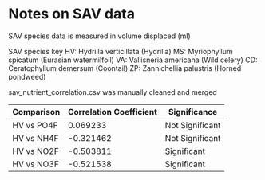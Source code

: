 # Notes on SAV data

SAV species data is measured in volume displaced (ml)

SAV species key
HV: Hydrilla verticillata (Hydrilla)
MS: Myriophyllum spicatum (Eurasian watermilfoil)
VA: Vallisneria americana (Wild celery)
CD: Ceratophyllum demersum (Coontail)
ZP: Zannichellia palustris (Horned pondweed)

sav_nutrient_correlation.csv was manually cleaned and merged

| Comparison | Correlation Coefficient | Significance    |
| ---------- | ----------------------- | --------------- |
| HV vs PO4F | 0.069233                | Not Significant |
| HV vs NH4F | -0.321462               | Not Significant |
| HV vs NO2F | -0.503811               | Significant     |
| HV vs NO3F | -0.521538               | Significant     |
